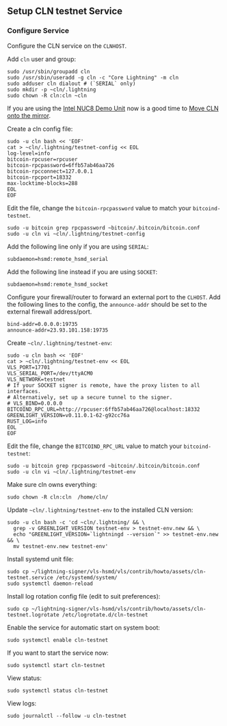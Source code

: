 ## Setup CLN testnet Service

### Configure Service

Configure the CLN service on the `CLNHOST`.

Add `cln` user and group:
```
sudo /usr/sbin/groupadd cln
sudo /usr/sbin/useradd -g cln -c "Core Lightning" -m cln
sudo adduser cln dialout # (`SERIAL` only)
sudo mkdir -p ~cln/.lightning
sudo chown -R cln:cln ~cln
```

If you are using the [Intel NUC8 Demo Unit](./nuc8-setup.md) now is a
good time to [Move CLN onto the mirror](./nuc8-setup.md#move-cln-onto-the-mirror).

Create a cln config file:
```
sudo -u cln bash << 'EOF'
cat > ~cln/.lightning/testnet-config << EOL
log-level=info
bitcoin-rpcuser=rpcuser
bitcoin-rpcpassword=6ffb57ab46aa726
bitcoin-rpcconnect=127.0.0.1
bitcoin-rpcport=18332
max-locktime-blocks=288
EOL
EOF
```

Edit the file, change the `bitcoin-rpcpassword` value to match your `bitcoind-testnet`.
```
sudo -u bitcoin grep rpcpassword ~bitcoin/.bitcoin/bitcoin.conf
sudo -u cln vi ~cln/.lightning/testnet-config
```

Add the following line only if you are using `SERIAL`:
```
subdaemon=hsmd:remote_hsmd_serial
```

Add the following line instead if you are using `SOCKET`:
```
subdaemon=hsmd:remote_hsmd_socket
```

Configure your firewall/router to forward an external port to the
`CLHOST`.  Add the following lines to the config, the `announce-addr`
should be set to the external firewall address/port.
```
bind-addr=0.0.0.0:19735
announce-addr=23.93.101.158:19735
```

Create `~cln/.lightning/testnet-env`:
```
sudo -u cln bash << 'EOF'
cat > ~cln/.lightning/testnet-env << EOL
VLS_PORT=17701
VLS_SERIAL_PORT=/dev/ttyACM0
VLS_NETWORK=testnet
# If your SOCKET signer is remote, have the proxy listen to all interfaces.
# Alternatively, set up a secure tunnel to the signer.
# VLS_BIND=0.0.0.0
BITCOIND_RPC_URL=http://rpcuser:6ffb57ab46aa726@localhost:18332
GREENLIGHT_VERSION=v0.11.0.1-62-g92cc76a
RUST_LOG=info
EOL
EOF
```

Edit the file, change the `BITCOIND_RPC_URL` value to match your `bitcoind-testnet`:
```
sudo -u bitcoin grep rpcpassword ~bitcoin/.bitcoin/bitcoin.conf
sudo -u cln vi ~cln/.lightning/testnet-env
```

Make sure cln owns everything:
```
sudo chown -R cln:cln  /home/cln/
```

Update `~cln/.lightning/testnet-env` to the installed CLN version:
```
sudo -u cln bash -c 'cd ~cln/.lightning/ && \
  grep -v GREENLIGHT_VERSION testnet-env > testnet-env.new && \
  echo "GREENLIGHT_VERSION=`lightningd --version`" >> testnet-env.new && \
  mv testnet-env.new testnet-env'
```

Install systemd unit file:
```
sudo cp ~/lightning-signer/vls-hsmd/vls/contrib/howto/assets/cln-testnet.service /etc/systemd/system/
sudo systemctl daemon-reload
```

Install log rotation config file (edit to suit preferences):
```
sudo cp ~/lightning-signer/vls-hsmd/vls/contrib/howto/assets/cln-testnet.logrotate /etc/logrotate.d/cln-testnet
```

Enable the  service for automatic start on system boot:
```
sudo systemctl enable cln-testnet
```

If you want to start the service now:
```
sudo systemctl start cln-testnet
```

View status:
```
sudo systemctl status cln-testnet
```

View logs:
```
sudo journalctl --follow -u cln-testnet
```
